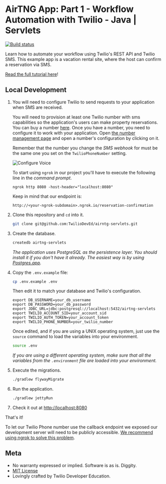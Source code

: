 # AirTNG App: Part 1 - Workflow Automation with Twilio - Java | Servlets
[![Build status](https://travis-ci.org/TwilioDevEd/airtng-servlets.svg)](https://travis-ci.org/TwilioDevEd/airtng-servlets)

Learn how to automate your workflow using Twilio's REST API and Twilio SMS. This example app is a vacation rental site, where the host can confirm a reservation via SMS.

[Read the full tutorial here](https://www.twilio.com/docs/tutorials/walkthrough/workflow-automation/java/servlets)!

## Local Development

1. You will need to configure Twilio to send requests to your application when SMS are received.

   You will need to provision at least one Twilio number with sms capabilities so the application's users can make property reservations. You can buy a number [here](https://www.twilio.com/user/account/phone-numbers/search). Once you have a number,  you need to configure it to work with your application. Open [the number management page](https://www.twilio.com/user/account/phone-numbers/incoming) and open a number's configuration by clicking on it.

   Remember that the number you change the _SMS webhook_ for must be the same one you set on the `TwilioPhoneNumber` setting.

   ![Configure Voice](http://howtodocs.s3.amazonaws.com/twilio-number-config-all-med.gif)

   To start using `ngrok` in our project you'll have to execute the following line in the _command prompt_.

   ```
   ngrok http 8080 -host-header="localhost:8080"
   ```

   Keep in mind that our endpoint is:

   ```
   http://<your-ngrok-subdomain>.ngrok.io/reservation-confirmation
   ```

1. Clone this repository and `cd` into it.

    ```bash
    git clone git@github.com:TwilioDevEd/airntg-servlets.git
    ```

1. Create the database.

    ```bash
    createdb airtng-servlets
    ```

    _The application uses PostgreSQL as the persistence layer. You should install
    it if you don't have it already. The easiest way is by
    using [Postgres.app](http://postgresapp.com/)._

1. Copy the `.env.example` file:

    ```bash
    cp .env.example .env
    ```

    Then edit it to match your database and Twilio's configuration.

     ```
     export DB_USERNAME=your_db_username
     export DB_PASSWORD=your_db_password
     export JDBC_URL=jdbc:postgresql://localhost:5432/airtng-servlets
     export TWILIO_ACCOUNT_SID=your_account_sid
     export TWILIO_AUTH_TOKEN=your_account_token
     export TWILIO_PHONE_NUMBER=your_twilio_number
     ```

    Once edited, and if you are using a UNIX operating system,
    just use the `source` command to load the variables into your environment.

    ```bash
    source .env
    ```

    _If you are using a different operating system, make sure that all the
    variables from the `.environment` file are loaded into your environment._

1. Execute the migrations.

    ```bash
    ./gradlew flywayMigrate
    ```

1. Run the application.

    ```bash
    ./gradlew jettyRun
    ```

1. Check it out at [http://localhost:8080](http://localhost:8080)

That's it!

To let our Twilio Phone number use the callback endpoint we exposed our development server will need to be publicly accessible. [We recommend using ngrok to solve this problem](https://www.twilio.com/blog/2015/09/6-awesome-reasons-to-use-ngrok-when-testing-webhooks.html).

## Meta

* No warranty expressed or implied. Software is as is. Diggity.
* [MIT License](http://www.opensource.org/licenses/mit-license.html)
* Lovingly crafted by Twilio Developer Education.

